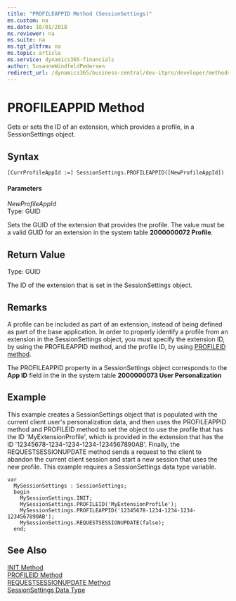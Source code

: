 ```yaml
---
title: "PROFILEAPPID Method (SessionSettings)"
ms.custom: na
ms.date: 10/01/2018
ms.reviewer: na
ms.suite: na
ms.tgt_pltfrm: na
ms.topic: article
ms.service: dynamics365-financials
author: SusanneWindfeldPedersen
redirect_url: /dynamics365/business-central/dev-itpro/developer/methods-auto/al-method-reference
---
```


 

# PROFILEAPPID Method
Gets or sets the ID of an extension, which provides a profile, in a SessionSettings object.  

## Syntax  

```  
[CurrProfileAppId :=] SessionSettings.PROFILEAPPID([NewProfileAppId])  
```  

#### Parameters  
*NewProfileAppId*  
Type: GUID  

Sets the GUID of the extension that provides the profile. The value must be a valid GUID for an extension in the system table **2000000072 Profile**.

## Return Value  
Type: GUID  

The ID of the extension that is set in the SessionSettings object.  

## Remarks
A profile can be included as part of an extension, instead of being defined as part of the base application. In order to properly identify a profile from an extension in the SessionSettings object, you must specify the extension ID, by using the PROFILEAPPID method, and the profile ID, by using [PROFILEID method](devenv-profileid-method-sessionsettings.md).

The PROFILEAPPID property in a SessionSettings object corresponds to the **App ID** field in the in the system table **2000000073 User Personalization**

## Example
This example creates a SessionSettings object that is populated with the current client user's personalization data, and then uses the PROFILEAPPID method and PROFILEID method to set the object to use the profile that has the ID 'MyExtensionProfile', which is provided in the extension that has the ID '12345678-1234-1234-1234-1234567890AB'. Finally, the REQUESTSESSIONUPDATE method sends a request to the client to abandon the current client session and start a new session that uses the new profile. This example requires a SessionSettings data type variable.

```
var
  MySessionSettings : SessionSettings;
  begin
    MySessionSettings.INIT;
    MySessionSettings.PROFILEID('MyExtensionProfile');
    MySessionSettings.PROFILEAPPID('12345678-1234-1234-1234-1234567890AB');
    MySessionSettings.REQUESTSESSIONUPDATE(false);
  end;  
```  

## See Also  
[INIT Method](devenv-init-method-sessionsettings.md)  
[PROFILEID Method](devenv-profileid-method-sessionsettings.md)  
[REQUESTSESSIONUPDATE Method](devenv-requestsessionupdate-method.md)  
[SessionSettings Data Type](../datatypes/devenv-sessionsettings-data-type.md)  
